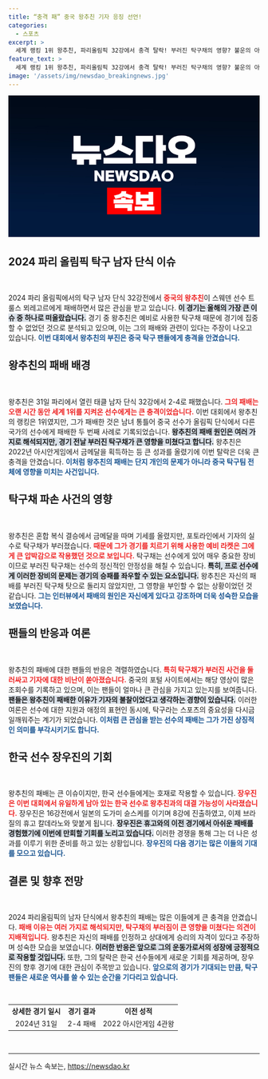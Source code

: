 ```yaml
---
title: “충격 패” 중국 왕추친 기자 응징 선언!
categories:
  - 스포츠
excerpt: >
  세계 랭킹 1위 왕추친, 파리올림픽 32강에서 충격 탈락! 부러진 탁구채의 영향? 불운의 아이콘으로 떠오른 왕추친의 패배 뒤엔 어떤 이야기들이 숨겨져 있을까? 클릭해 확인하세요!
feature_text: >
  세계 랭킹 1위 왕추친, 파리올림픽 32강에서 충격 탈락! 부러진 탁구채의 영향? 불운의 아이콘으로 떠오른 왕추친의 패배 뒤엔 어떤 이야기들이 숨겨져 있을까? 클릭해 확인하세요!
image: '/assets/img/newsdao_breakingnews.jpg'
---
```


<p><img src="/assets/img/newsdao_breakingnews.jpg" alt="ontimetimes 속보" /></p>

<h2 data-ke-size="size26">2024 파리 올림픽 탁구 남자 단식 이슈</h2>

<p data-ke-size="size16">&nbsp;</p>

<p>2024 파리 올림픽에서의 탁구 남자 단식 32강전에서 <b><span style="color: #ee2323;">중국의 왕추친</span></b>이 스웨덴 선수 트룰스 뫼레고르에게 패배하면서 많은 관심을 받고 있습니다. <b><span style="background-color: #21538527;">이 경기는 올해의 가장 큰 이슈 중 하나로 떠올랐습니다.</span></b> 경기 중 왕추친은 예비로 사용한 탁구채 때문에 경기에 집중할 수 없었던 것으로 분석되고 있으며, 이는 그의 패배와 관련이 있다는 주장이 나오고 있습니다. <b><span style="color: #1a5490;">이번 대회에서 왕추친의 부진은 중국 탁구 팬들에게 충격을 안겼습니다.</span></b> </p>

<h2 data-ke-size="size26">왕추친의 패배 배경</h2>

<p data-ke-size="size16">&nbsp;</p>

<p>왕추친은 31일 파리에서 열린 태클 남자 단식 32강에서 2-4로 패했습니다. <b><span style="color: #ee2323;">그의 패배는 오랜 시간 동안 세계 1위를 지켜온 선수에게는 큰 충격이었습니다.</span></b> 이번 대회에서 왕추친의 랭킹은 1위였지만, 그가 패배한 것은 남녀 통틀어 중국 선수가 올림픽 단식에서 다른 국가의 선수에게 패배한 두 번째 사례로 기록되었습니다. <b><span style="background-color: #21538527;">왕추친의 패배 원인은 여러 가지로 해석되지만, 경기 전날 부러진 탁구채가 큰 영향을 미쳤다고 합니다.</span></b> 왕추친은 2022년 아시안게임에서 금메달을 획득하는 등 큰 성과를 올렸기에 이번 탈락은 더욱 큰 충격을 안겼습니다. <b><span style="color: #1a5490;">이처럼 왕추친의 패배는 단지 개인의 문제가 아니라 중국 탁구팀 전체에 영향을 미치는 사건입니다.</span></b></p>

<h2 data-ke-size="size26">탁구채 파손 사건의 영향</h2>

<p data-ke-size="size16">&nbsp;</p>

<p>왕추친은 혼합 복식 결승에서 금메달을 따며 기세를 올렸지만, 포토라인에서 기자의 실수로 탁구채가 부러졌습니다. <b><span style="color: #ee2323;">때문에 그가 경기를 치르기 위해 사용한 예비 라켓은 그에게 큰 압박감으로 작용했던 것으로 보입니다.</span></b> 탁구채는 선수에게 있어 매우 중요한 장비이므로 부러진 탁구채는 선수의 정신적인 안정성을 해칠 수 있습니다. <b><span style="background-color: #21538527;">특히, 프로 선수에게 이러한 장비의 문제는 경기의 승패를 좌우할 수 있는 요소입니다.</span></b> 왕추친은 자신의 패배를 부러진 탁구채 탓으로 돌리지 않았지만, 그 영향을 부인할 수 없는 상황이었던 것 같습니다. <b><span style="color: #1a5490;">그는 인터뷰에서 패배의 원인은 자신에게 있다고 강조하며 더욱 성숙한 모습을 보였습니다.</span></b></p>

<h2 data-ke-size="size26">팬들의 반응과 여론</h2>

<p data-ke-size="size16">&nbsp;</p>

<p>왕추친의 패배에 대한 팬들의 반응은 격렬하였습니다. <b><span style="color: #ee2323;">특히 탁구채가 부러진 사건을 둘러싸고 기자에 대한 비난이 쏟아졌습니다.</span></b> 중국의 포털 사이트에서는 해당 영상이 많은 조회수를 기록하고 있으며, 이는 팬들이 얼마나 큰 관심을 가지고 있는지를 보여줍니다. <b><span style="background-color: #21538527;">팬들은 왕추친이 패배한 이유가 기자의 불찰이었다고 생각하는 경향이 있습니다.</span></b> 이러한 여론은 선수에 대한 지원과 애정의 표현인 동시에, 탁구라는 스포츠의 중요성을 다시금 일깨워주는 계기가 되었습니다. <b><span style="color: #1a5490;">이처럼 큰 관심을 받는 선수의 패배는 그가 가진 상징적인 의미를 부각시키기도 합니다.</span></b></p>

<h2 data-ke-size="size26">한국 선수 장우진의 기회</h2>

<p data-ke-size="size16">&nbsp;</p>

<p>왕추친의 패배는 큰 이슈이지만, 한국 선수들에게는 호재로 작용할 수 있습니다. <b><span style="color: #ee2323;">장우진은 이번 대회에서 유일하게 남아 있는 한국 선수로 왕추친과의 대결 가능성이 사라졌습니다.</span></b> 장우진은 16강전에서 일본의 도가미 슌스케를 이기며 8강에 진출하였고, 이제 브라질의 휴고 칼데라노와 맞붙게 됩니다. <b><span style="background-color: #21538527;">장우진은 휴고와의 이전 경기에서 아쉬운 패배를 경험했기에 이번에 만회할 기회를 노리고 있습니다.</span></b> 이러한 경쟁을 통해 그는 더 나은 성과를 이루기 위한 준비를 하고 있는 상황입니다. <b><span style="color: #1a5490;">장우진의 다음 경기는 많은 이들의 기대를 모으고 있습니다.</span></b></p>

<h2 data-ke-size="size26">결론 및 향후 전망</h2>

<p data-ke-size="size16">&nbsp;</p>

<p>2024 파리올림픽의 남자 단식에서 왕추친의 패배는 많은 이들에게 큰 충격을 안겼습니다. <b><span style="color: #ee2323;">패배 이유는 여러 가지로 해석되지만, 탁구채의 부러짐이 큰 영향을 미쳤다는 의견이 지배적입니다.</span></b> 왕추친은 자신의 패배를 인정하고 상대에게 승리의 자격이 있다고 주장하며 성숙한 모습을 보였습니다. <b><span style="background-color: #21538527;">이러한 반응은 앞으로 그의 운동가로서의 성장에 긍정적으로 작용할 것입니다.</span></b> 또한, 그의 탈락은 한국 선수들에게 새로운 기회를 제공하며, 장우진의 향후 경기에 대한 관심이 주목받고 있습니다. <b><span style="color: #1a5490;">앞으로의 경기가 기대되는 만큼, 탁구 팬들은 새로운 역사를 쓸 수 있는 순간을 기다리고 있습니다.</span></b> </p>

<p data-ke-size="size16">&nbsp;</p>

<table style="width: 100%;">
<tr>
<td style="text-align: center; height: 17px;"><b>상세한 경기 일시</b></td>
<td style="text-align: center; height: 17px;"><b>경기 결과</b></td>
<td style="text-align: center; height: 17px;"><b>이전 성적</b></td>
</tr>
<tr>
<td style="text-align: center; height: 17px;">2024년 31일</td>
<td style="text-align: center; height: 17px;">2-4 패배</td>
<td style="text-align: center; height: 17px;">2022 아시안게임 4관왕</td>
</tr>
</table>

<p data-ke-size="size16">&nbsp;</p>

<hr>
실시간 뉴스 속보는, <a href="https://newsdao.kr" rel="dofollow">https://newsdao.kr</a>


